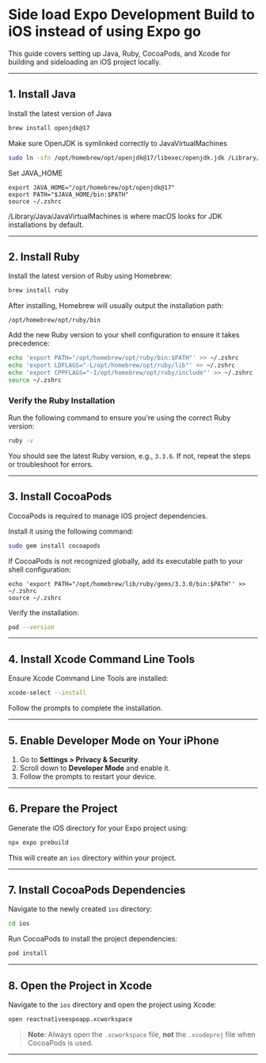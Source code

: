 # Side load Expo Development Build to iOS instead of using Expo go

This guide covers setting up Java, Ruby, CocoaPods, and Xcode for building and sideloading an iOS project locally.

---

## 1. Install Java

Install the latest version of Java

```bash
brew install openjdk@17
```

Make sure OpenJDK is symlinked correctly to JavaVirtualMachines

```bash
sudo ln -sfn /opt/homebrew/opt/openjdk@17/libexec/openjdk.jdk /Library/Java/JavaVirtualMachines/openjdk-17.jdk
```

Set JAVA_HOME

```aiignore
export JAVA_HOME="/opt/homebrew/opt/openjdk@17"
export PATH="$JAVA_HOME/bin:$PATH"
source ~/.zshrc
```

/Library/Java/JavaVirtualMachines is where macOS looks for JDK installations by default.

---

## 2. Install Ruby

Install the latest version of Ruby using Homebrew:

```bash
brew install ruby
```

After installing, Homebrew will usually output the installation path:

```
/opt/homebrew/opt/ruby/bin
```

Add the new Ruby version to your shell configuration to ensure it takes precedence:

```bash
echo 'export PATH="/opt/homebrew/opt/ruby/bin:$PATH"' >> ~/.zshrc
echo 'export LDFLAGS="-L/opt/homebrew/opt/ruby/lib"' >> ~/.zshrc
echo 'export CPPFLAGS="-I/opt/homebrew/opt/ruby/include"' >> ~/.zshrc
source ~/.zshrc
```

### Verify the Ruby Installation

Run the following command to ensure you're using the correct Ruby version:

```bash
ruby -v
```

You should see the latest Ruby version, e.g., `3.3.6`. If not, repeat the steps or troubleshoot for errors.

---

## 3. Install CocoaPods

CocoaPods is required to manage iOS project dependencies.

Install it using the following command:

```bash
sudo gem install cocoapods
```

If CocoaPods is not recognized globally, add its executable path to your shell configuration:

```aiignore
echo 'export PATH="/opt/homebrew/lib/ruby/gems/3.3.0/bin:$PATH"' >> ~/.zshrc
source ~/.zshrc
```

Verify the installation:

```bash
pod --version
```

---

## 4. Install Xcode Command Line Tools

Ensure Xcode Command Line Tools are installed:

```bash
xcode-select --install
```

Follow the prompts to complete the installation.

---

## 5. Enable Developer Mode on Your iPhone

1. Go to **Settings > Privacy & Security**.
2. Scroll down to **Developer Mode** and enable it.
3. Follow the prompts to restart your device.

---

## 6. Prepare the Project

Generate the iOS directory for your Expo project using:

```bash
npx expo prebuild
```

This will create an `ios` directory within your project.

---

## 7. Install CocoaPods Dependencies

Navigate to the newly created `ios` directory:

```bash
cd ios
```

Run CocoaPods to install the project dependencies:

```bash
pod install
```

---

## 8. Open the Project in Xcode

Navigate to the `ios` directory and open the project using Xcode:

```bash
open reactnativeexpoapp.xcworkspace
```

> **Note**: Always open the `.xcworkspace` file, **not** the `.xcodeproj` file when CocoaPods is used.

---
